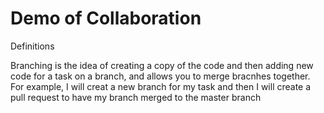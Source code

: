 # Demo of Collaboration

Definitions

Branching is the idea of creating a copy of the code and then adding new code for a task on a branch, and allows you to merge bracnhes together. For example, I will creat a new branch for my task and then I will create a pull request to have my branch merged to the master branch